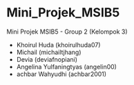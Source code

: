 # Mini_Projek_MSIB5
Mini Projek MSIB5 - Group 2 (Kelompok 3)

- Khoirul Huda (khoirulhuda07)
- Michail (michailtjhang)
- Devia (deviafnopiani)
- Angelina Yulfaningtyas (angelin00)
- achbar Wahyudhi (achbar2001)
